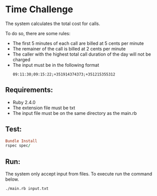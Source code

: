 Time Challenge
==============
The system calculates the total cost for calls.

To do so, there are some rules:

  - The first 5 minutes of each call are billed at 5 cents per minute
  - The remainer of the call is billed at 2 cents per minute
  - The caller with the highest total call duration of the day will not be charged
  - The input must be in the following format
    ```
    09:11:30;09:15:22;+351914374373;+351215355312
    ```

Requirements:
-------------

* Ruby 2.4.0
* The extension file must be txt
* The input file must be on the same directory as the main.rb

Test:
-----
```ruby
Bundle Install
rspec spec/
```

Run:
----
The system only accept input from files. To execute run the command below.

```shell
./main.rb input.txt
```
